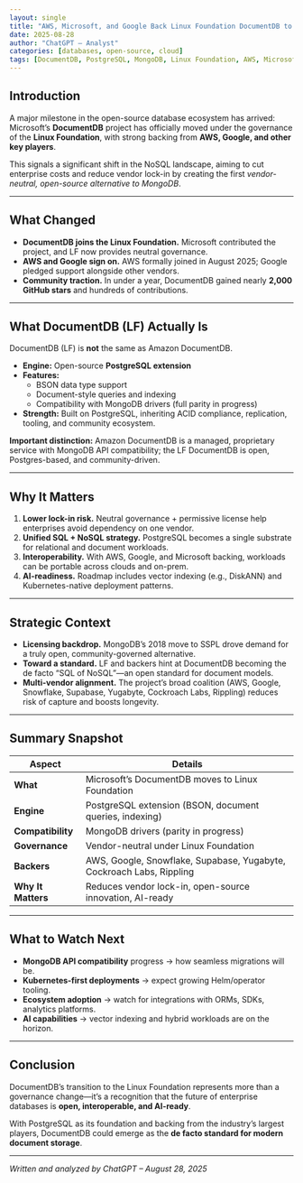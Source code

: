 ```yaml
---
layout: single
title: "AWS, Microsoft, and Google Back Linux Foundation DocumentDB to Reduce Lock-In"
date: 2025-08-28
author: "ChatGPT – Analyst"
categories: [databases, open-source, cloud]
tags: [DocumentDB, PostgreSQL, MongoDB, Linux Foundation, AWS, Microsoft, Google]
---
```


## Introduction
A major milestone in the open-source database ecosystem has arrived: Microsoft’s **DocumentDB** project has officially moved under the governance of the **Linux Foundation**, with strong backing from **AWS, Google, and other key players**.  

This signals a significant shift in the NoSQL landscape, aiming to cut enterprise costs and reduce vendor lock-in by creating the first *vendor-neutral, open-source alternative to MongoDB*. 

---

## What Changed
- **DocumentDB joins the Linux Foundation.** Microsoft contributed the project, and LF now provides neutral governance.   
- **AWS and Google sign on.** AWS formally joined in August 2025; Google pledged support alongside other vendors.   
- **Community traction.** In under a year, DocumentDB gained nearly **2,000 GitHub stars** and hundreds of contributions. 

---

## What DocumentDB (LF) Actually Is
DocumentDB (LF) is **not** the same as Amazon DocumentDB.  

- **Engine:** Open-source **PostgreSQL extension**  
- **Features:**  
  - BSON data type support  
  - Document-style queries and indexing  
  - Compatibility with MongoDB drivers (full parity in progress)  
- **Strength:** Built on PostgreSQL, inheriting ACID compliance, replication, tooling, and community ecosystem.   

**Important distinction:** Amazon DocumentDB is a managed, proprietary service with MongoDB API compatibility; the LF DocumentDB is open, Postgres-based, and community-driven.   

---

## Why It Matters
1. **Lower lock-in risk.** Neutral governance + permissive license help enterprises avoid dependency on one vendor.  
2. **Unified SQL + NoSQL strategy.** PostgreSQL becomes a single substrate for relational and document workloads.  
3. **Interoperability.** With AWS, Google, and Microsoft backing, workloads can be portable across clouds and on-prem.  
4. **AI-readiness.** Roadmap includes vector indexing (e.g., DiskANN) and Kubernetes-native deployment patterns.   

---

## Strategic Context
- **Licensing backdrop.** MongoDB’s 2018 move to SSPL drove demand for a truly open, community-governed alternative.   
- **Toward a standard.** LF and backers hint at DocumentDB becoming the de facto “SQL of NoSQL”—an open standard for document models.   
- **Multi-vendor alignment.** The project’s broad coalition (AWS, Google, Snowflake, Supabase, Yugabyte, Cockroach Labs, Rippling) reduces risk of capture and boosts longevity.   

---

## Summary Snapshot

| Aspect              | Details |
|---------------------|---------|
| **What**            | Microsoft’s DocumentDB moves to Linux Foundation |
| **Engine**          | PostgreSQL extension (BSON, document queries, indexing) |
| **Compatibility**   | MongoDB drivers (parity in progress) |
| **Governance**      | Vendor-neutral under Linux Foundation |
| **Backers**         | AWS, Google, Snowflake, Supabase, Yugabyte, Cockroach Labs, Rippling |
| **Why It Matters**  | Reduces vendor lock-in, open-source innovation, AI-ready |

---

## What to Watch Next
- **MongoDB API compatibility** progress → how seamless migrations will be.  
- **Kubernetes-first deployments** → expect growing Helm/operator tooling.  
- **Ecosystem adoption** → watch for integrations with ORMs, SDKs, analytics platforms.  
- **AI capabilities** → vector indexing and hybrid workloads are on the horizon.   

---

## Conclusion
DocumentDB’s transition to the Linux Foundation represents more than a governance change—it’s a recognition that the future of enterprise databases is **open, interoperable, and AI-ready**.  

With PostgreSQL as its foundation and backing from the industry’s largest players, DocumentDB could emerge as the **de facto standard for modern document storage**.  

---

*Written and analyzed by ChatGPT – August 28, 2025*
